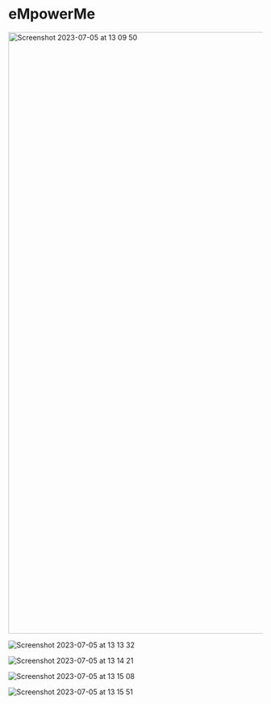 # eMpowerMe

<img width="1192" alt="Screenshot 2023-07-05 at 13 09 50" src="https://github.com/gramscott/eMpowerMe/assets/120787031/5b608baf-278e-4023-a7ef-e536f548f1d7">

![Screenshot 2023-07-05 at 13 13 32](https://github.com/gramscott/eMpowerMe/assets/120787031/9bf6294f-7059-4f1a-a0e9-9da5f090b905)

![Screenshot 2023-07-05 at 13 14 21](https://github.com/gramscott/eMpowerMe/assets/120787031/8d10e5b9-4de2-4afc-975c-ef4e49496247)

![Screenshot 2023-07-05 at 13 15 08](https://github.com/gramscott/eMpowerMe/assets/120787031/4a80c871-8d3b-4573-ab05-e4cee5e52a8b)

![Screenshot 2023-07-05 at 13 15 51](https://github.com/gramscott/eMpowerMe/assets/120787031/5d1e47e6-b40e-4cfe-9190-9bc4b8032722)

